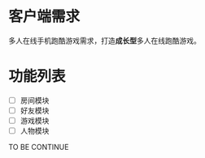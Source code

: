 客户端需求
==========

多人在线手机跑酷游戏需求，打造**成长型**多人在线跑酷游戏。

# 功能列表

- [ ] 房间模块
- [ ] 好友模块
- [ ] 游戏模块
- [ ] 人物模块

TO BE CONTINUE
